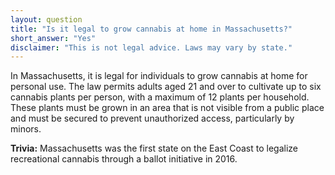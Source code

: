 ```yaml
---
layout: question
title: "Is it legal to grow cannabis at home in Massachusetts?"
short_answer: "Yes"
disclaimer: "This is not legal advice. Laws may vary by state."
---
```


In Massachusetts, it is legal for individuals to grow cannabis at home for personal use. The law permits adults aged 21 and over to cultivate up to six cannabis plants per person, with a maximum of 12 plants per household. These plants must be grown in an area that is not visible from a public place and must be secured to prevent unauthorized access, particularly by minors.

**Trivia:** Massachusetts was the first state on the East Coast to legalize recreational cannabis through a ballot initiative in 2016.
